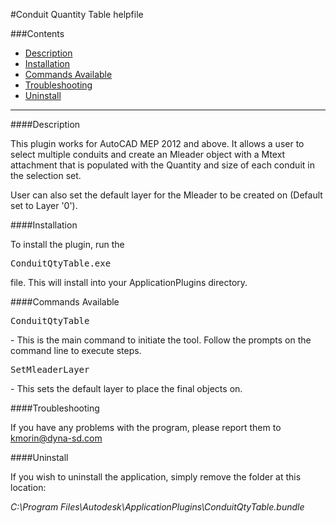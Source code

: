 #Conduit Quantity Table helpfile

###Contents
<ul>
	<li><a href="#description">Description</a></li>
	<li><a href="#install">Installation</a></li>
	<li><a href="#commands">Commands Available</a></li>
	<li><a href="#troubleshoot">Troubleshooting</a></li>
	<li><a href="#uninstall">Uninstall</a></li>
</ul>

<hr>

<a name="desctription"></a>
####Description

This plugin works for AutoCAD MEP 2012 and above. It allows a user to select multiple conduits and create an Mleader object with a Mtext attachment that is populated with the Quantity and size of each conduit in the selection set.

User can also set the default layer for the Mleader to be created on (Default set to Layer '0').

<a name="install"></a>
####Installation

To install the plugin, run the <pre>ConduitQtyTable.exe</pre> file. This will install into your ApplicationPlugins directory.

<a name="commands"></a>
####Commands Available

<pre>ConduitQtyTable</pre> - This is the main command to initiate the tool. Follow the prompts on the command line to execute steps.

<pre>SetMleaderLayer</pre> - This sets the default layer to place the final objects on.

<a name="troubleshoot"></a>
####Troubleshooting

If you have any problems with the program, please report them to <a href="mailto:kmorin@dyna-sd.com">kmorin@dyna-sd.com</a>

<a name="uninstall"></a>
####Uninstall

If you wish to uninstall the application, simply remove the folder at this location:

<em>C:\Program Files\Autodesk\ApplicationPlugins\ConduitQtyTable.bundle</em>